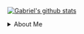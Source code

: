 [![Gabriel's github stats](https://github-readme-stats.vercel.app/api?username=gabefair&count_private=true&show_icons=true&theme=dark)](https://github.com/anuraghazra/github-readme-stats)
<details>
  <summary>About Me</summary>
  
```typescript
const about = {
  name: "Gabriel Fair",
  location: "Charlotte/San Diego/D.C.",
  intro: "Living a muli-dimensional life",
};

const skills = {
  languages: [
    "TypeScript",
    "HTML/CSS/JavaScript",
    "Python",
  ],
  databases: ["MySQL", "MongoDB"],
  operatingSystems: {
    server: ["Ubuntu Server"],
    desktop: ["Windows", "Ubuntu", "macOS"],
  },
  tools: ["Docker", "Hyper-V", "VSCode"],
};

const hobbies = [
  "Biking",
  "Activism",
  "Research",
  "Homelab",
  "Photography",
  "Programming",
  "Baking",
];

export const gabeFair = {
  about: { ...about },
  skills: { ...skills },
  hobbies: { ...hobbies },
};
```
</details>

